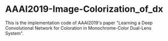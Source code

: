 # AAAI2019-Image-Colorization_of_dx
This is the implementation code of AAAI2019's paper "Learning a Deep Convolutional Network for Coloration in Monochrome-Color Dual-Lens System".
